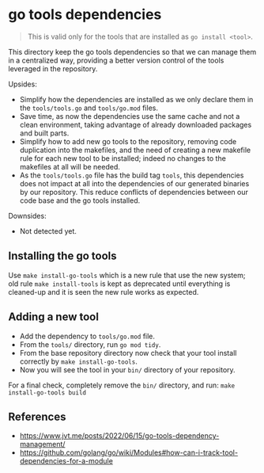 # go tools dependencies

> This is valid only for the tools that are installed as `go install <tool>`.

This directory keep the go tools dependencies so that we can manage them in a
centralized way, providing a better version control of the tools leveraged in
the repository.

Upsides:

- Simplify how the dependencies are installed as we only declare them in the
  `tools/tools.go` and `tools/go.mod` files.
- Save time, as now the dependencies use the same cache and not a clean
  environment, taking advantage of already downloaded packages and built parts.
- Simplify how to add new go tools to the repository, removing code duplication
  into the makefiles, and the need of creating a new makefile rule for each new
  tool to be installed; indeed no changes to the makefiles at all will be
  needed.
- As the `tools/tools.go` file has the build tag `tools`, this dependencies does
  not impact at all into the dependencies of our generated binaries by our
  repository. This reduce conflicts of dependencies between our code base and
  the go tools installed.

Downsides:

- Not detected yet.

## Installing the go tools

Use `make install-go-tools` which is a new rule that use the new system; old
rule `make install-tools` is kept as deprecated until everything is cleaned-up
and it is seen the new rule works as expected.

## Adding a new tool

- Add the dependency to `tools/go.mod` file.
- From the `tools/` directory, run `go mod tidy`.
- From the base repository directory now check that your tool install correctly
  by `make install-go-tools`.
- Now you will see the tool in your `bin/` directory of your repository.

For a final check, completely remove the `bin/` directory, and run:
`make install-go-tools build`

## References

- https://www.jvt.me/posts/2022/06/15/go-tools-dependency-management/
- https://github.com/golang/go/wiki/Modules#how-can-i-track-tool-dependencies-for-a-module
